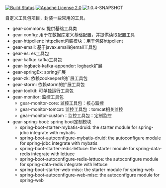 [![Build Status](https://www.travis-ci.org/howardliu-cn/my-gear.svg?branch=master)](https://www.travis-ci.org/howardliu-cn/my-gear)
[![Apache License 2.0](https://img.shields.io/badge/license-Apache%20License%202.0-green.svg)](http://www.apache.org/licenses/LICENSE-2.0)
![1.0.4-SNAPSHOT](https://img.shields.io/badge/snapshot-1.0.2--SNAPSHOT-green.svg)

自定义工具包项目，封装一些常用的工具。

- gear-commons: 提供基础工具类
- gear-config: 用于在数据库定义基础配置，并提供读取配置工具
- gear-httpclient: httpclient包装模块：用于包装httpclient
- gear-email: 基于javax.email的email工具包
- gear-es: es工具包
- gear-kafka: kafka工具包
- gear-logback-kafka-appender: logback扩展
- gear-springEx: spring扩展
- gear-zk: 依赖zookeeper的扩展工具包
- gear-storm: 依赖storm的扩展工具包
- gear-toolkit: 可单独运行工具包
- gear-monitor: 监控工具包
    - gear-monitor-core: 监控工具包：核心监控
    - gear-monitor-tomcat: 监控工具包：tomcat相关监控
    - gear-monitor-custom：监控工具包：定制监控
- gear-spring-boot: spring boot定制模块
    - spring-boot-starter-mybatis-druid: the starter module for spring-jdbc integrate with mybatis
    - spring-boot-autoconfigure-mybatis-druid: the autoconfigure module for spring-jdbc integrate with mybatis
    - spring-boot-starter-redis-lettuce: the starter module for spring-data-redis integrate with lettuce
    - spring-boot-autoconfigure-redis-lettuce: the autoconfigure module for spring-data-redis integrate with lettuce
    - spring-boot-starter-web-misc: the starter module for spring-web
    - spring-boot-autoconfigure-web-misc: the autoconfigure module for spring-web

